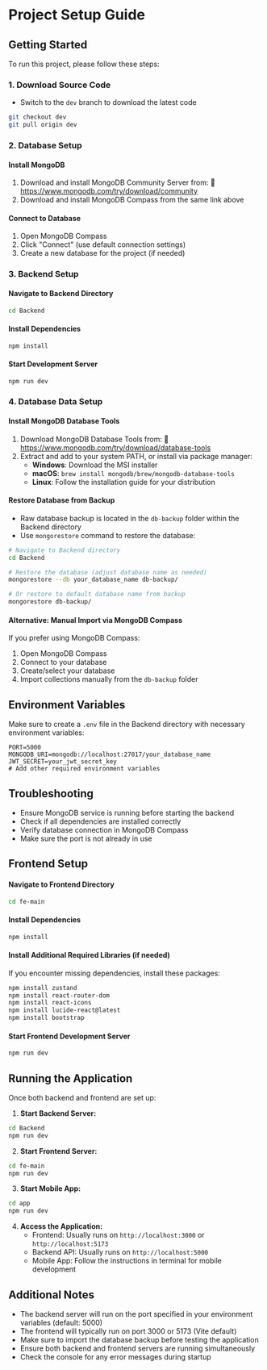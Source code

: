 # Project Setup Guide

## Getting Started

To run this project, please follow these steps:

### 1. Download Source Code
- Switch to the `dev` branch to download the latest code
```bash
git checkout dev
git pull origin dev
```

### 2. Database Setup

#### Install MongoDB
1. Download and install MongoDB Community Server from: 🔗 https://www.mongodb.com/try/download/community
2. Download and install MongoDB Compass from the same link above

#### Connect to Database
1. Open MongoDB Compass
2. Click "Connect" (use default connection settings)
3. Create a new database for the project (if needed)

### 3. Backend Setup

#### Navigate to Backend Directory
```bash
cd Backend
```

#### Install Dependencies
```bash
npm install
```

#### Start Development Server
```bash
npm run dev
```

### 4. Database Data Setup

#### Install MongoDB Database Tools
1. Download MongoDB Database Tools from: 🔗 https://www.mongodb.com/try/download/database-tools
2. Extract and add to your system PATH, or install via package manager:
   - **Windows**: Download the MSI installer
   - **macOS**: `brew install mongodb/brew/mongodb-database-tools`
   - **Linux**: Follow the installation guide for your distribution

#### Restore Database from Backup
- Raw database backup is located in the `db-backup` folder within the Backend directory
- Use `mongorestore` command to restore the database:

```bash
# Navigate to Backend directory
cd Backend

# Restore the database (adjust database name as needed)
mongorestore --db your_database_name db-backup/

# Or restore to default database name from backup
mongorestore db-backup/
```

#### Alternative: Manual Import via MongoDB Compass
If you prefer using MongoDB Compass:
1. Open MongoDB Compass
2. Connect to your database
3. Create/select your database
4. Import collections manually from the `db-backup` folder

## Environment Variables

Make sure to create a `.env` file in the Backend directory with necessary environment variables:
```
PORT=5000
MONGODB_URI=mongodb://localhost:27017/your_database_name
JWT_SECRET=your_jwt_secret_key
# Add other required environment variables
```

## Troubleshooting

- Ensure MongoDB service is running before starting the backend
- Check if all dependencies are installed correctly
- Verify database connection in MongoDB Compass
- Make sure the port is not already in use

## Frontend Setup

#### Navigate to Frontend Directory
```bash
cd fe-main
```

#### Install Dependencies
```bash
npm install
```

#### Install Additional Required Libraries (if needed)
If you encounter missing dependencies, install these packages:
```bash
npm install zustand
npm install react-router-dom
npm install react-icons
npm install lucide-react@latest
npm install bootstrap
```

#### Start Frontend Development Server
```bash
npm run dev
```

## Running the Application

Once both backend and frontend are set up:

1. **Start Backend Server:**
```bash
cd Backend
npm run dev
```

2. **Start Frontend Server:**
```bash
cd fe-main
npm run dev
```

3. **Start Mobile App:**
```bash
cd app
npm run dev
```

4. **Access the Application:**
   - Frontend: Usually runs on `http://localhost:3000` or `http://localhost:5173`
   - Backend API: Usually runs on `http://localhost:5000`
   - Mobile App: Follow the instructions in terminal for mobile development

## Additional Notes

- The backend server will run on the port specified in your environment variables (default: 5000)
- The frontend will typically run on port 3000 or 5173 (Vite default)
- Make sure to import the database backup before testing the application
- Ensure both backend and frontend servers are running simultaneously
- Check the console for any error messages during startup
